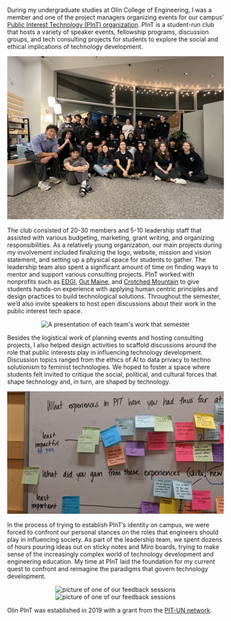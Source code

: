 
During my undergraduate studies at Olin College of Engineering, I was a member and one of the project managers organizing events for our campus’ [Public Interest Technology (PInT) organization](https://pint.olin.edu). PInT is a student-run club that hosts a variety of speaker events, fellowship programs, discussion groups, and tech consulting projects for students to explore the social and ethical implications of technology development. 

<div style="text-align:center">
    <img alt="A photo of our team" src="././images/pint4.jpeg" />
</div>

The club consisted of 20-30 members and 5-10 leadership staff that assisted with various budgeting, marketing, grant writing, and organizing responsibilities. As a relatively young organization, our main projects during my involvement included finalizing the logo, website, mission and vision statement, and setting up a physical space for students to gather. The leadership team also spent a significant amount of time on finding ways to mentor and support various consulting projects. PInT worked with nonprofits such as [EDGI](https://envirodatagov.org/), [Out Maine](https://www.outmaine.org/), and [Crotched Mountain](https://cmf.org/) to give students hands-on experience with applying human centric principles and design practices to build technological solutions. Throughout the semester, we’d also invite speakers to host open discussions about their work in the public interest tech space. 


<div style="text-align:center">
    <img alt="A presentation of each team's work that semester" src="././images/pint3.png" />
</div>


Besides the logistical work of planning events and hosting consulting projects, I also helped design activities to scaffold discussions around the role that public interests play in influencing technology development. Discussion topics ranged from the ethics of AI to data privacy to techno solutionism to feminist technologies. We hoped to foster a space where students felt invited to critique the social, political, and cultural forces that shape technology and, in turn, are shaped by technology. 

<div style="text-align:center">
    <img alt="A snapshot of a miro board where we discussed strategies for engaging students in public interest tech" src="././images/pint1.jpg" />
</div>

In the process of trying to establish PInT’s identity on campus, we were forced to confront our personal stances on the roles that engineers should play in influencing society. As part of the leadership team, we spent dozens of hours pouring ideas out on sticky notes and Miro boards, trying to make sense of the increasingly complex world of technology development and engineering education. My time at PInT laid the foundation for my current quest to confront and reimagine the paradigms that govern technology development.

<div style="dispay:flex; text-align:center">
    <img alt = "picture of one of our feedback sessions" style="height:35rem" src="././images/pint1.png" />
    <img alt="picture of one of our feedback sessions" style="height:35rem" src="././images/pint2.png" />
</div>

Olin PInT was established in 2019 with a grant from the [PIT-UN network](https://pitcases.org/).
